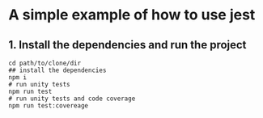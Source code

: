 # A simple example of how to use jest

## 1. Install the dependencies and run the project
```shell
cd path/to/clone/dir
## install the dependencies
npm i
# run unity tests
npm run test
# run unity tests and code coverage
npm run test:covereage
```
